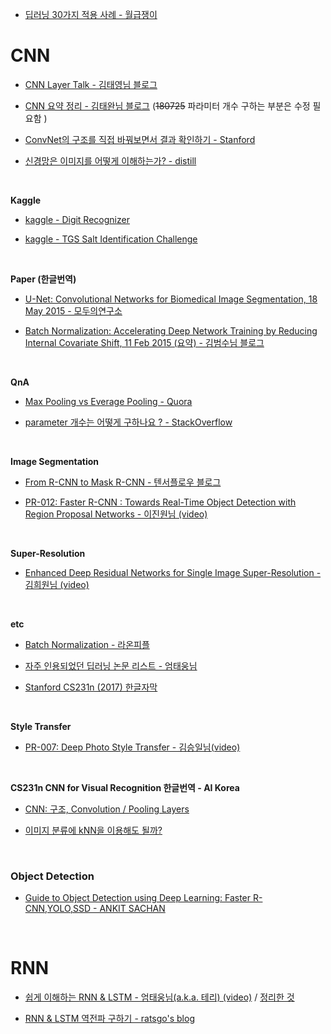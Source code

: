 
- [딥러닝 30가지 적용 사례 - 월급쟁이](https://brunch.co.kr/@itschloe1/23)

# CNN

- [CNN Layer Talk - 김태영님 블로그](https://tykimos.github.io/2017/01/27/CNN_Layer_Talk/)

- [CNN 요약 정리 - 김태완님 블로그](http://taewan.kim/post/cnn/) (~~180725~~ 파라미터 개수 구하는 부분은 수정 필요함 )

- [ConvNet의 구조를 직접 바꿔보면서 결과 확인하기 - Stanford](https://cs.stanford.edu/people/karpathy/convnetjs/demo/cifar10.html)

- [신경망은 이미지를 어떻게 이해하는가? - distill](https://distill.pub/2017/feature-visualization/)

&nbsp;

**Kaggle**
- [kaggle - Digit Recognizer](./kaggle/Digit%20Recognizer/README.md)

- [kaggle - TGS Salt Identification Challenge](./kaggle/TGS%20Salt%20Identification%20Challenge/README.md)

&nbsp;

**Paper (한글번역)**

- [U-Net: Convolutional Networks for Biomedical
Image Segmentation, 18 May 2015 - 모두의연구소](https://modulabs-biomedical.github.io/U_Net)

- [Batch Normalization: Accelerating Deep Network Training by Reducing Internal Covariate Shift, 11 Feb 2015 (요약) - 김범수님 블로그](https://shuuki4.wordpress.com/2016/01/13/batch-normalization-%EC%84%A4%EB%AA%85-%EB%B0%8F-%EA%B5%AC%ED%98%84/)

&nbsp;

**QnA**

- [Max Pooling vs Everage Pooling  - Quora](https://www.quora.com/What-is-the-benefit-of-using-average-pooling-rather-than-max-pooling)

- [parameter 개수는 어떻게 구하나요 ? - StackOverflow](https://stackoverflow.com/questions/28232235/how-to-calculate-the-number-of-parameters-of-convolutional-neural-networks)

&nbsp;

**Image Segmentation**

- [From R-CNN to Mask R-CNN - 텐서플로우 블로그](https://tensorflow.blog/2017/06/05/from-r-cnn-to-mask-r-cnn/)

- [PR-012: Faster R-CNN : Towards Real-Time Object Detection with Region Proposal Networks - 이진원님 (video)](https://youtu.be/kcPAGIgBGRs)


&nbsp;

**Super-Resolution**

- [Enhanced Deep Residual Networks for Single Image Super-Resolution - 김희원님 (video)](https://youtu.be/OMIqkn2DCUk)

&nbsp;

**etc**

- [Batch Normalization - 라온피플](http://blog.naver.com/PostView.nhn?blogId=laonple&logNo=220808903260&categoryNo=22&parentCategoryNo=0&viewDate=&currentPage=1&postListTopCurrentPage=1&from=postView)

- [자주 인용되었던 딥러닝 논문 리스트 - 엄태웅님](https://github.com/terryum/awesome-deep-learning-papers)

- [Stanford CS231n (2017) 한글자막](https://github.com/insurgent92/CS231N_17_KOR_SUB)

&nbsp;

**Style Transfer**

- [PR-007: Deep Photo Style Transfer - 김승일님(video)](https://youtu.be/YF6nLVDlznE)

&nbsp;

**CS231n CNN for Visual Recognition 한글번역 - AI Korea**

- [CNN: 구조, Convolution / Pooling Layers](http://aikorea.org/cs231n/convolutional-networks/)

- [이미지 분류에 kNN을 이용해도 될까?](http://aikorea.org/cs231n/classification/)

&nbsp;
&nbsp;

### Object Detection

- [Guide to Object Detection using Deep Learning: Faster R-CNN,YOLO,SSD - ANKIT SACHAN](http://cv-tricks.com/object-detection/faster-r-cnn-yolo-ssd/)

&nbsp;
&nbsp;
&nbsp;
&nbsp;

# RNN

- [쉽게 이해하는 RNN & LSTM - 엄태웅님(a.k.a. 테리) (video)](https://youtu.be/SoNtAjxA3Jo) / [정리한 것](./note/쉽게%20이해하는%20RNN%20&%20LSTM%20-%20엄태웅님(a.k.a.%20테리)/README.md)

- [RNN & LSTM 역전파 구하기 - ratsgo's blog](https://ratsgo.github.io/natural%20language%20processing/2017/03/09/rnnlstm/)
